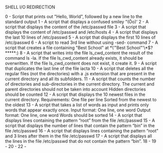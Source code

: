 SHELL I/O REDIRECTION

0 - Script that prints out "Hello, World", followed by a new line to the standard output
1 - A script that displays a confused smiley "(Ôo)'
2 - A script that displays the content of the /etc/passwd file
3 - A script that displays the content of /etc/passwd and /etc/hosts
4 - A script that displays the last 10 lines of /etc/passwd
5 - A script that displays the first 10 lines of /etc/passwd
6 -  A script to read 3rd line without using -sed- command
7 -  A script that creates a file containing "Best School" at \*\\'"Best School"\'\\*$\?\*\*\*\*\*:)
8 - A script that writes into the file ls_cwd_content the result of the command ls -la. If the file ls_cwd_content already exists, it should be overwritten. If the file ls_cwd_content does not exist, it create it. 
9 - A script that duplicates the last line of the file iacta
10 - A script that deletes all the regular files (not the directories) with a .js extension that are present in the current directory and all its subfolders.
11 - A script that counts the number of directories and sub-directories in the current directory.
		The current and parent directories should not be taken into account
		Hidden directories should be counted
12 - A script that displays the 10 newest files in the current directory.
			Requirements:	One file per line
					Sorted from the newest to the oldest
13 - A script that takes a list of words as input and prints only words that appear exactly once.
			Input format: One line, one word
			Output format: One line, one word
			Words should be sorted
14 - A script that displays lines containing the pattern “root” from the file /etc/passwd
15 - A script that displays the number of lines that contain the pattern “bin” in the file /etc/passwd
16 - A script that displays lines containing the pattern “root” and 3 lines after them in the file /etc/passwd
17 - A script that displays all the lines in the file /etc/passwd that do not contain the pattern “bin”.
18 -
19 -
20 -
22 - 


















